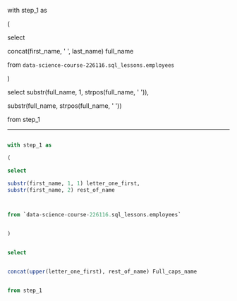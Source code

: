 with step_1 as 

(

select  


concat(first_name, ' ', last_name) full_name 

from `data-science-course-226116.sql_lessons.employees` 


)


select substr(full_name, 1, strpos(full_name, ' ')),

substr(full_name, strpos(full_name, ' ')) 

from step_1


---
```sql

with step_1 as 

(

select  

substr(first_name, 1, 1) letter_one_first,
substr(first_name, 2) rest_of_name



from `data-science-course-226116.sql_lessons.employees` 


)


select


concat(upper(letter_one_first), rest_of_name) Full_caps_name


from step_1


```
